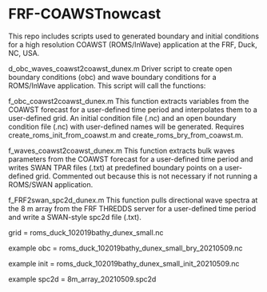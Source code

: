 # FRF-COAWSTnowcast
This repo includes scripts used to generated boundary and initial conditions for a high resolution COAWST (ROMS/InWave) application at the FRF, Duck, NC, USA.

d_obc_waves_coawst2coawst_dunex.m 
Driver script to create open boundary conditions (obc) and wave boundary conditions for a ROMS/InWave application.
This script will call the functions:

f_obc_coawst2coawst_dunex.m
This function extracts variables from the COAWST forecast for a user-defined time period and interpolates them to a user-defined grid. 
An initial condition file (.nc) and an open boundary condition file (.nc) with user-defined names will be generated.
Requires create_roms_init_from_coawst.m and create_roms_bry_from_coawst.m.

f_waves_coawst2coawst_dunex.m
This function extracts bulk waves parameters from the COAWST forecast for a user-defined time period and writes SWAN TPAR files (.txt) at predefined boundary points on a user-defined grid.
Commented out because this is not necessary if not running a ROMS/SWAN application.

f_FRF2swan_spc2d_dunex.m
This function pulls directional wave spectra at the 8 m array from the FRF THREDDS server for a user-defined time period and write a SWAN-style spc2d file (.txt).

grid = roms_duck_102019bathy_dunex_small.nc

example obc = roms_duck_102019bathy_dunex_small_bry_20210509.nc

example init = roms_duck_102019bathy_dunex_small_init_20210509.nc

example spc2d = 8m_array_20210509.spc2d
